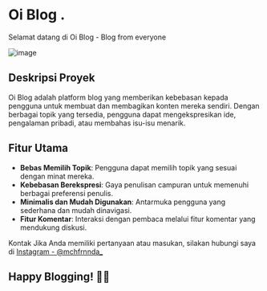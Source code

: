 # Oi Blog .

Selamat datang di Oi Blog - Blog from everyone

![image](https://github.com/Veloxium/oiblog/assets/111406150/1fd7ec4a-cb3e-472a-8e87-5325f4a89588)



## Deskripsi Proyek

Oi Blog adalah platform blog yang memberikan kebebasan kepada pengguna untuk membuat dan membagikan konten mereka sendiri. Dengan berbagai topik yang tersedia, pengguna dapat mengekspresikan ide, pengalaman pribadi, atau membahas isu-isu menarik.

## Fitur Utama

- **Bebas Memilih Topik**: Pengguna dapat memilih topik yang sesuai dengan minat mereka.
- **Kebebasan Berekspresi**: Gaya penulisan campuran untuk memenuhi berbagai preferensi penulis.
- **Minimalis dan Mudah Digunakan**: Antarmuka pengguna yang sederhana dan mudah dinavigasi.
- **Fitur Komentar**: Interaksi dengan pembaca melalui fitur komentar yang mendukung diskusi.

Kontak
Jika Anda memiliki pertanyaan atau masukan, silakan hubungi saya di [Instagram - @mchfrnnda_](https://www.instagram.com/mchfrnnda_/)

## Happy Blogging! 📝✨
